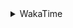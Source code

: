 <details>
 <summary>WakaTime</summary>

<!--START_SECTION:waka-->
![Profile Views](http://img.shields.io/badge/Profile%20Views-9-blue)

**🐱 My Github Data** 

> 🏆 385 Contributions in the Year 2021
 > 
> 📦 249.1 kB Used in Github's Storage 
 > 
> 🚫 Not Opted to Hire
 > 
> 📜 46 Public Repositories 
 > 
> 🔑 1 Private Repository 
 > 
**I'm a Night 🦉** 

```text
🌞 Morning    40 commits     ███░░░░░░░░░░░░░░░░░░░░░░   12.66% 
🌆 Daytime    114 commits    █████████░░░░░░░░░░░░░░░░   36.08% 
🌃 Evening    129 commits    ██████████░░░░░░░░░░░░░░░   40.82% 
🌙 Night      33 commits     ██░░░░░░░░░░░░░░░░░░░░░░░   10.44%

```
📅 **I'm Most Productive on Monday** 

```text
Monday       54 commits     ████░░░░░░░░░░░░░░░░░░░░░   17.09% 
Tuesday      48 commits     ███░░░░░░░░░░░░░░░░░░░░░░   15.19% 
Wednesday    43 commits     ███░░░░░░░░░░░░░░░░░░░░░░   13.61% 
Thursday     53 commits     ████░░░░░░░░░░░░░░░░░░░░░   16.77% 
Friday       49 commits     ████░░░░░░░░░░░░░░░░░░░░░   15.51% 
Saturday     34 commits     ██░░░░░░░░░░░░░░░░░░░░░░░   10.76% 
Sunday       35 commits     ██░░░░░░░░░░░░░░░░░░░░░░░   11.08%

```


📊 **This Week I Spent My Time On** 

```text
⌚︎ Time Zone: Asia/Shanghai

💬 Programming Languages: 
Go                       32 hrs 5 mins       ███████████████████░░░░░░   76.08% 
JavaScript               1 hr 51 mins        █░░░░░░░░░░░░░░░░░░░░░░░░   4.42% 
Batchfile                1 hr 39 mins        █░░░░░░░░░░░░░░░░░░░░░░░░   3.92% 
Markdown                 1 hr 6 mins         ░░░░░░░░░░░░░░░░░░░░░░░░░   2.61% 
ca65 assembler           53 mins             ░░░░░░░░░░░░░░░░░░░░░░░░░   2.11%

🔥 Editors: 
VS Code                  41 hrs 51 mins      ████████████████████████░   99.2% 
IntelliJ                 20 mins             ░░░░░░░░░░░░░░░░░░░░░░░░░   0.8%

🐱‍💻 Projects: 
matcloud                 23 hrs 11 mins      █████████████░░░░░░░░░░░░   54.99% 
study                    5 hrs 46 mins       ███░░░░░░░░░░░░░░░░░░░░░░   13.69% 
actions-starcharts       4 hrs 29 mins       ██░░░░░░░░░░░░░░░░░░░░░░░   10.65% 
leetcode                 3 hrs 31 mins       ██░░░░░░░░░░░░░░░░░░░░░░░   8.35% 
hello-world-docker-action45 mins             ░░░░░░░░░░░░░░░░░░░░░░░░░   1.79%

💻 Operating System: 
Windows                  35 hrs 50 mins      █████████████████████░░░░   84.97% 
Linux                    6 hrs 20 mins       ███░░░░░░░░░░░░░░░░░░░░░░   15.03%

```

**I Mostly Code in Go** 

```text
Go                       15 repos            ███████████░░░░░░░░░░░░░░   44.12% 
Java                     9 repos             ██████░░░░░░░░░░░░░░░░░░░   26.47% 
Python                   2 repos             █░░░░░░░░░░░░░░░░░░░░░░░░   5.88% 
Vue                      2 repos             █░░░░░░░░░░░░░░░░░░░░░░░░   5.88% 
HTML                     2 repos             █░░░░░░░░░░░░░░░░░░░░░░░░   5.88%

```


**Timeline**

![Chart not found](https://raw.githubusercontent.com/MaoLongLong/MaoLongLong/main/charts/bar_graph.png) 


 Last Updated on 05/09/2021
<!--END_SECTION:waka-->

</details>
